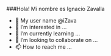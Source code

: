 ###Hola! Mi nombre es Ignacio Zavalla

- 👋 My user name @iZava
- 👀 I’m interested in ...
- 🌱 I’m currently learning ...
- 💞️ I’m looking to collaborate on ...
- 📫 How to reach me ...

<!---
iZava/iZava is a ✨ special ✨ repository because its `README.md` (this file) appears on your GitHub profile.
You can click the Preview link to take a look at your changes.
--->
